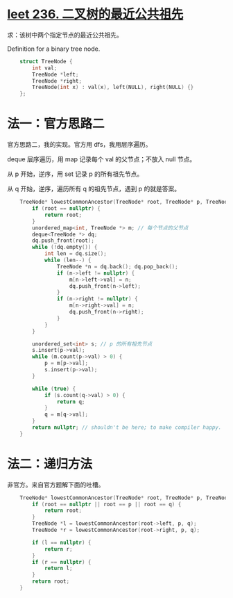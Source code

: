 # [leet 236. 二叉树的最近公共祖先](https://leetcode.cn/problems/lowest-common-ancestor-of-a-binary-tree)

求：该树中两个指定节点的最近公共祖先。

Definition for a binary tree node.

```cpp
    struct TreeNode {
        int val;
        TreeNode *left;
        TreeNode *right;
        TreeNode(int x) : val(x), left(NULL), right(NULL) {}
    };
```

# 法一：官方思路二

官方思路二，我的实现。官方用 dfs，我用层序遍历。

deque 层序遍历，用 map 记录每个 val 的父节点；不放入 null 节点。

从 p 开始，逆序，用 set 记录 p 的所有祖先节点。

从 q 开始，逆序，遍历所有 q 的祖先节点，遇到 p 的就是答案。

```cpp
    TreeNode* lowestCommonAncestor(TreeNode* root, TreeNode* p, TreeNode* q) {
        if (root == nullptr) {
            return root;
        }
        unordered_map<int, TreeNode *> m; // 每个节点的父节点
        deque<TreeNode *> dq;
        dq.push_front(root);
        while (!dq.empty()) {
            int len = dq.size();
            while (len--) {
                TreeNode *n = dq.back(); dq.pop_back();
                if (n->left != nullptr) {
                    m[n->left->val] = n;
                    dq.push_front(n->left);
                }
                if (n->right != nullptr) {
                    m[n->right->val] = n;
                    dq.push_front(n->right);
                }
            }
        }

        unordered_set<int> s; // p 的所有祖先节点
        s.insert(p->val);
        while (m.count(p->val) > 0) {
            p = m[p->val];
            s.insert(p->val);
        }

        while (true) {
            if (s.count(q->val) > 0) {
                return q;
            }
            q = m[q->val];
        }
        return nullptr; // shouldn't be here; to make compiler happy.        
    }
```

# 法二：递归方法

非官方。来自官方题解下面的吐槽。

```cpp
    TreeNode* lowestCommonAncestor(TreeNode* root, TreeNode* p, TreeNode* q) {
        if (root == nullptr || root == p || root == q) {
            return root;
        }
        TreeNode *l = lowestCommonAncestor(root->left, p, q);
        TreeNode *r = lowestCommonAncestor(root->right, p, q);

        if (l == nullptr) {
            return r;
        }
        if (r == nullptr) {
            return l;
        }
        return root;
    }
```
